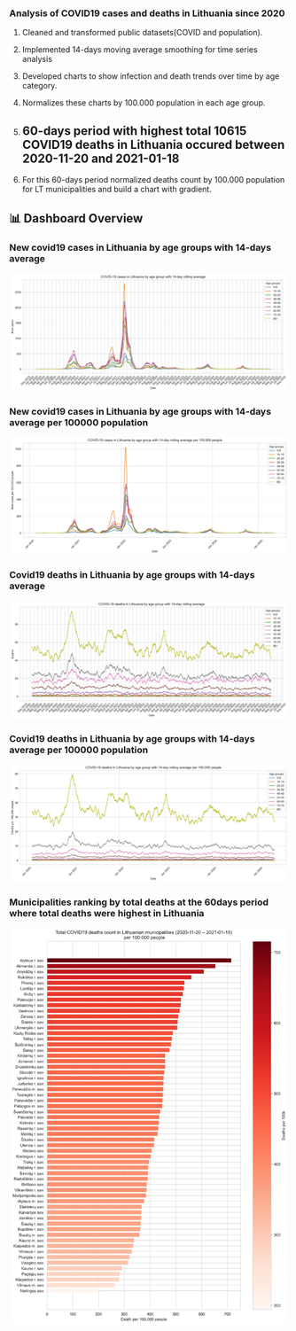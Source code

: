 ### Analysis of COVID19 cases and deaths in Lithuania since 2020


1. Cleaned and transformed public datasets(COVID and population).
  
  
2. Implemented 14-days moving average smoothing for time series analysis


3. Developed charts to show infection and death trends over time by age category.
  

4. Normalizes these charts by 100.000 population in each age group.


5. ## 60-days period with highest total 10615 COVID19 deaths in Lithuania occured between 2020-11-20 and 2021-01-18

 
6. For this 60-days period normalized deaths count by 100.000 population for LT municipalities and build a chart with gradient.
   

## 📊 Dashboard Overview

### New covid19 cases in Lithuania by age groups with 14-days average
![Chart 1](output/chart1.jpg)
### New covid19 cases in Lithuania by age groups with 14-days average per 100000 population
![Chart 2](output/chart2.jpg)
### Covid19 deaths in Lithuania by age groups with 14-days average
![Chart 3](output/chart3.jpg)
### Covid19 deaths in Lithuania by age groups with 14-days average per 100000 population
![Chart 4](output/chart4.jpg)
### Municipalities ranking by total deaths at the 60days period where total deaths were highest in Lithuania
![Chart 5](output/chart5.jpg)